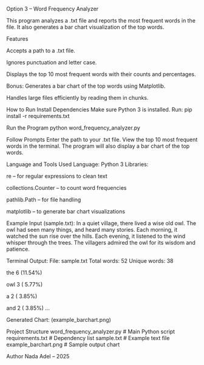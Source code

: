 Option 3 – Word Frequency Analyzer

This program analyzes a .txt file and reports the most frequent words in the file. It also generates a bar chart visualization of the top words.

Features

Accepts a path to a .txt file.

Ignores punctuation and letter case.

Displays the top 10 most frequent words with their counts and percentages.

Bonus: Generates a bar chart of the top words using Matplotlib.

Handles large files efficiently by reading them in chunks.


How to Run
Install Dependencies
Make sure Python 3 is installed.
Run:
pip install -r requirements.txt

Run the Program
python word_frequency_analyzer.py

Follow Prompts
Enter the path to your .txt file.
View the top 10 most frequent words in the terminal.
The program will also display a bar chart of the top words.

Language and Tools Used
Language: Python 3
Libraries:

re – for regular expressions to clean text

collections.Counter – to count word frequencies

pathlib.Path – for file handling

matplotlib – to generate bar chart visualizations

Example
Input (sample.txt):
In a quiet village, there lived a wise old owl.
The owl had seen many things, and heard many stories.
Each morning, it watched the sun rise over the hills.
Each evening, it listened to the wind whisper through the trees.
The villagers admired the owl for its wisdom and patience.

Terminal Output:
File: sample.txt
Total words: 52
Unique words: 38

the 6 (11.54%)

owl 3 ( 5.77%)

a 2 ( 3.85%)

and 2 ( 3.85%)
...

Generated Chart:
(example_barchart.png)

Project Structure
word_frequency_analyzer.py # Main Python script
requirements.txt # Dependency list
sample.txt # Example text file
example_barchart.png # Sample output chart

Author
Nada Adel – 2025
